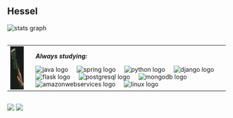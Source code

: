 ## Hessel

<div>
  <img src="https://github-readme-stats.vercel.app/api?username=vghessel&hide_title=false&hide_rank=true&show_icons=true&include_all_commits=true&count_private=false&disable_animations=false&theme=dark&locale=en&hide_border=false" height="150" alt="stats graph"  />
</div>
<br>

<table style="border: none;">
  <tr>
    <td style="vertical-align: top;">
      <img align="center" src="hash.jpg" width="100" height="100">
    </td>
    <td style="vertical-align: top; padding-left: 20px;">
      <p><b><i>Always studying:</i></b></p>
      <img src="https://skillicons.dev/icons?i=java" height="30" alt="java logo"  />
      <img width="12" />
      <img src="https://skillicons.dev/icons?i=spring" height="30" alt="spring logo"  />
      <img width="12" />
      <img src="https://skillicons.dev/icons?i=py" height="30" alt="python logo"  />
      <img width="12" />
      <img src="https://skillicons.dev/icons?i=django" height="30" alt="django logo"  />
      <img width="12" />
      <img src="https://skillicons.dev/icons?i=flask" height="30" alt="flask logo"  />
      <img width="12" />
      <img src="https://skillicons.dev/icons?i=postgres" height="30" alt="postgresql logo"  />
      <img width="12" />
      <img src="https://skillicons.dev/icons?i=mongodb" height="30" alt="mongodb logo"  />
      <img width="12" />
      <img src="https://skillicons.dev/icons?i=aws" height="30" alt="amazonwebservices logo"  />
      <img width="12" />
      <img src="https://skillicons.dev/icons?i=linux" height="30" alt="linux logo"  />
    </td>
  </tr>
</table>
  
  ##

<div>
  <a href = "mailto:vgerlachhessel@gmail.com"><img src="https://img.shields.io/badge/-Gmail-%23333?style=for-the-badge&logo=gmail&logoColor=white" target="_blank"></a>
  <a href="https://www.linkedin.com/in/vinicius-gerlach-hessel" target="_blank"><img src="https://img.shields.io/badge/-LinkedIn-%230077B5?style=for-the-badge&logo=linkedin&logoColor=white" target="_blank"></a> 
  
</div>
